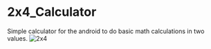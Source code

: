 # 2x4_Calculator
Simple calculator for the android to do basic math calculations in two values.
![2x4](https://user-images.githubusercontent.com/104470671/190621662-100fdc2a-2d1e-410a-9266-094ee4938444.png)

